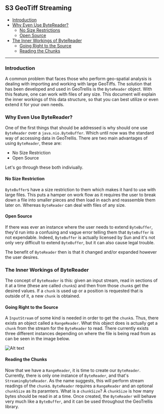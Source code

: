 ## S3 GeoTiff Streaming

- [Introduction](#introduction)
- [Why Even Use ByteReader?](#why-even-use-bytereader)
  - [No Size Restrictions](#no-size-restrictions)
  - [Open Source](#open-source)
- [The Inner Workings of ByteReader](#the-inner-workings-of-bytereader)
  - [Going Right to the Source](#going-right-to-the-source)
  - [Reading the Chunks](#reading-the-chunks)

- - -
### Introduction

A common problem that faces those who perform geo-spatial analysis is dealing with importing and working with large GeoTiffs. The solution that has been developed and used in GeoTrellis is the `ByteReader` object. With this feature, one can work with files of any size. This document will explain the inner workings of this data structure, so that you can best utilize or even extend it for your own needs.

### Why Even Use ByteReader?
One of the first things that should be addressed is why should one use `ByteReader` over a `java.nio.ByteBuffer`. Which until now was the standard way of accessing data in GeoTrellis. There are two main advantages of using `ByteReader`, these are:

- No Size Restriction
- Open Source

Let's go through these both indiviually.

#### No Size Restriction
`ByteBuffer`s have a size restriction to them which makes it hard to use with large files. This puts a hamper on work flow as it requires the user to break down a file into smaller pieces and then load in each and reassemble them later on. Whereas `ByteReader` can deal with files of any size.

#### Open Source
If there was ever an instance where the user needs to extend `ByteBuffer`, they'd run into a confusing and vague error telling them that `ByteBuffer` is not expendable. Indeed, `ByteBuffer` is actually licensed by Sun and it's not only very difficult to extend `ByteBuffer`, but it can also cause legal trouble.

The benefit of `ByteReader` then is that it changed and/or expanded however the user desires.

### The Inner Workings of ByteReader
The concept of `ByteReader` is this:  given an input stream, read in sections of it at a time (these are called `chunk`s) and then from those `chunk`s get the desired values. If a `chunk` is used up or a position is requested that is outside of it, a new `chunk` is obtained.

#### Going Right to the Source
A `InputStream` of some kind is needed in order to get the `chunk`s. Thus, there exists an object called a `RangeReader`. What this object does is actually get a `chunk` from the stream for the `ByteReader` to read. There currently exists three different instances depending on where the file is being read from as can be seen in the image below.

![Alt text](https://geotrellis/geotrellis/docs/img/read-range-tree.jpg)

#### Reading the Chunks
Now that we have a `RangeReader`, it is time to create our `ByteReader`. Currently, there is only one instance of `ByteReader`, and that's `StreamingByteReader`. As the name suggests, this will perform stream readings of the `chunk`s. `ByteReader` requires a `RangeReader` and an optional `chunkSize` as its paramters. What is a `chunkSize`? A `chunkSize` is how many bytes should be read in at a time. Once created, the `ByteReader` will behave very much like a `ByteBuffer`, and it can be used throughout the GeoTrellis library.
